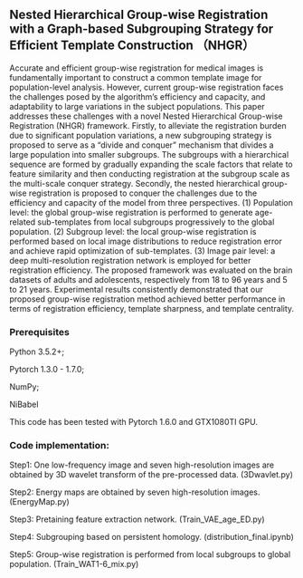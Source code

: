 ## **Nested Hierarchical Group-wise Registration with a Graph-based Subgrouping Strategy for Efficient Template Construction （NHGR）**

Accurate and efficient group-wise registration for medical images is fundamentally important to construct a common template image for population-level analysis. However, current group-wise registration faces the challenges posed by the algorithm’s efficiency and capacity, and adaptability to large variations in the subject populations. This paper addresses these challenges with a novel Nested Hierarchical Group-wise Registration (NHGR) framework. Firstly, to alleviate the registration burden due to significant population variations, a new subgrouping strategy is proposed to serve as a “divide and conquer” mechanism that divides a large population into smaller subgroups. The subgroups with a hierarchical sequence are formed by gradually expanding the scale factors that relate to feature similarity and then conducting registration at the subgroup scale as the multi-scale conquer strategy. Secondly, the nested hierarchical group-wise registration is proposed to conquer the challenges due to the efficiency and capacity of the model from three perspectives. (1) Population level: the global group-wise registration is performed to generate age-related sub-templates from local subgroups progressively to the global population. (2) Subgroup level: the local group-wise registration is performed based on local image distributions to reduce registration error and achieve rapid optimization of sub-templates. (3) Image pair level: a deep multi-resolution registration network is employed for better registration efficiency. The proposed framework was evaluated on the brain datasets of adults and adolescents, respectively from 18 to 96 years and 5 to 21 years. Experimental results consistently demonstrated that our proposed group-wise registration method achieved better performance in terms of registration efficiency, template sharpness, and template centrality.

### **Prerequisites**
Python 3.5.2+; 

Pytorch 1.3.0 - 1.7.0;

NumPy; 

NiBabel

This code has been tested with Pytorch 1.6.0 and GTX1080TI GPU.

### **Code implementation:**
Step1: One low-frequency image and seven high-resolution images are obtained by 3D wavelet transform of the pre-processed data. (3Dwavlet.py)

Step2: Energy maps are obtained by seven high-resolution images. (EnergyMap.py)

Step3: Pretaining feature extraction network. (Train_VAE_age_ED.py)

Step4: Subgrouping based on persistent homology. (distribution_final.ipynb)

Step5: Group-wise registration is performed from local subgroups to global population. (Train_WAT1-6_mix.py)

